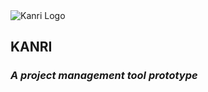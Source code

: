 <img src="https://www.dropbox.com/s/3ne46wmh60txrfh/kanri_logo.png?dl=0" alt="Kanri Logo">  

## KANRI  
### *A project management tool prototype*  

